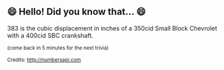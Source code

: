 ## :smile: Hello! Did you know that... :smile:
383 is the cubic displacement in inches of a 350cid Small Block Chevrolet with a 400cid SBC crankshaft.

<sup>(come back in 5 minutes for the next trivia)</sup>


<sup>Credits: http://numbersapi.com</sup>

